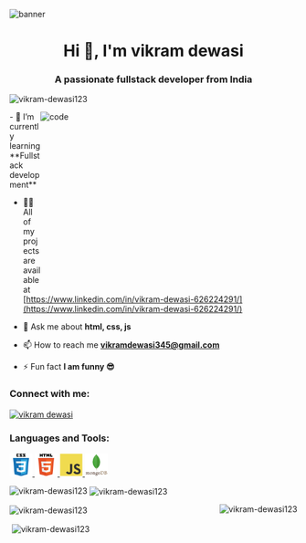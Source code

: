 ![banner](https://media.licdn.com/dms/image/D4D16AQHnZot_hm9w_w/profile-displaybackgroundimage-shrink_350_1400/0/1694695442349?e=1710979200&v=beta&t=xqXRO5aQaZ8UPvlZDwkHz7i8A5nghyNIVZTbfPn-BZs)
<h1 align="center">Hi 👋, I'm vikram dewasi</h1>
<h3 align="center">A passionate fullstack developer from India</h3>


<p align="left"> <img src="https://komarev.com/ghpvc/?username=vikram-dewasi123&label=Profile%20views&color=0e75b6&style=flat" alt="vikram-dewasi123" /> </p>

 <img align="right" alt="code" src="https://analyticsindiamag.com/wp-content/uploads/2018/12/developer-dribbble.gif" width="450" height="320" >
- 🌱 I’m currently learning **Fullstack development**

- 👨‍💻 All of my projects are available at [https://www.linkedin.com/in/vikram-dewasi-626224291/](https://www.linkedin.com/in/vikram-dewasi-626224291/)

- 💬 Ask me about **html, css, js**

- 📫 How to reach me **vikramdewasi345@gmail.com**

- ⚡ Fun fact **I am funny 😎**

<h3 align="left">Connect with me:</h3>
<p align="left">
<a href="https://linkedin.com/in/vikram dewasi" target="blank"><img align="center" src="https://raw.githubusercontent.com/rahuldkjain/github-profile-readme-generator/master/src/images/icons/Social/linked-in-alt.svg" alt="vikram dewasi" height="30" width="40" /></a>
</p>

<h3 align="left">Languages and Tools:</h3>
<p align="left"> <a href="https://www.w3schools.com/css/" target="_blank" rel="noreferrer"> <img src="https://raw.githubusercontent.com/devicons/devicon/master/icons/css3/css3-original-wordmark.svg" alt="css3" width="40" height="40"/> </a> <a href="https://www.w3.org/html/" target="_blank" rel="noreferrer"> <img src="https://raw.githubusercontent.com/devicons/devicon/master/icons/html5/html5-original-wordmark.svg" alt="html5" width="40" height="40"/> </a> <a href="https://developer.mozilla.org/en-US/docs/Web/JavaScript" target="_blank" rel="noreferrer"> <img src="https://raw.githubusercontent.com/devicons/devicon/master/icons/javascript/javascript-original.svg" alt="javascript" width="40" height="40"/> </a> <a href="https://www.mongodb.com/" target="_blank" rel="noreferrer"> <img src="https://raw.githubusercontent.com/devicons/devicon/master/icons/mongodb/mongodb-original-wordmark.svg" alt="mongodb" width="40" height="40"/> </a> </p>

<p><img align="left" src="https://github-readme-stats.vercel.app/api/top-langs?username=vikram-dewasi123&show_icons=true&locale=en&layout=compact" alt="vikram-dewasi123" /></p>

<p>&nbsp;<img align="center" src="https://github-readme-stats.vercel.app/api?username=vikram-dewasi123&show_icons=true&locale=en" alt="vikram-dewasi123" /></p>

<p><img align="right" src="https://github-readme-stats.vercel.app/api/top-langs?username=vikram-dewasi123&theme=transparent&show_icons=true&locale=en&layout=donut-vertical" alt="vikram-dewasi123" /></p>

<p><img align="center" src="https://github-readme-streak-stats.herokuapp.com/?user=mukesh-choudhary-123&theme=tokyonight-duo" alt="vikram-dewasi123" /></p>

<p>&nbsp;<img align="center" src="https://github-readme-stats.vercel.app/api?username=vikram-dewasi123&theme=transparent&show_icons=true&locale=en" alt="vikram-dewasi123" /></p>
